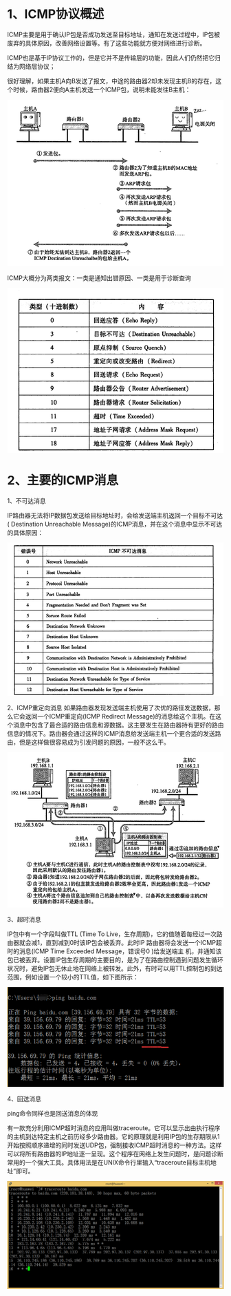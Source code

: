 # 1、ICMP协议概述

ICMP主要是用于确认IP包是否成功发送至目标地址，通知在发送过程中，IP包被废弃的具体原因，改善网络设置等。有了这些功能就方便对网络进行诊断。

ICMP也是基于IP协议工作的，但是它并不是传输层的功能，因此人们仍然把它归结为网络层协议；

很好理解，如果主机A向B发送了报文，中途的路由器2却未发现主机B的存在，这个时候，路由器2便向A主机发送一个ICMP包，说明未能发往B主机：

![](net_01.png)

ICMP大概分为两类报文：一类是通知出错原因、一类是用于诊断查询

![](net_02.png)

# 2、主要的ICMP消息

1、不可达消息

IP路由器无法将IP数据包发送给目标地址时，会给发送端主机返回一个目标不可达( Destination Unreachable Message)的ICMP消息，并在这个消息中显示不可达的具体原因：

![](net_03.png)

2、ICMP重定向消息
如果路由器发现发送端主机使用了次优的路径发送数据，那么它会返回一个ICMP重定向(ICMP Redirect Message)的消息给这个主机。在这个消息中包含了最合适的路由信息和源数据。这主要发生在路由器持有更好的路由信息的情况下。路由器会通过这样的ICMP消息给发送端主机一个更合适的发送路由，但是这样做很容易成为引发问题的原因，一般不这么干。

![](net_04.png)



3、超时消息

IP包中有一个字段叫做TTL (Time To Live，生存周期)，它的值随着每经过一次路由器就会减1，直到减到0时该IP包会被丢弃。此时IP 路由器将会发送一个ICMP超时的消息(ICMP Time Exceeded Message，错误号0 )给发送端主
机，并通知该包已被丟弃。设置IP包生存周期的主要目的，是为了在路由控制遇到问题发生循环状况时，避免IP包无休止地在网络上被转发。此外，有时可以用TTL控制包的到达范围，例如设置一个较小的TTL值，如下图所示：

![](net_05.png)

4、回送消息

ping命令同样也是回送消息的体现

有一款充分利用ICMP超时消息的应用叫做traceroute。它可以显示出由执行程序的主机到达特定主机之前历经多少路由器。它的原理就是利用IP包的生存期限从1开始按照顺序递增的同时发送UDP包，强制接收ICMP超时消息的一种方法。这样可以将所有路由器的IP地址逐一呈现。这个程序在网络上发生问题时，是问题诊断常用的一个强大工具。具体用法是在UNIX命令行里输入“traceroute目标主机地址”即可。

![](net_06.png)